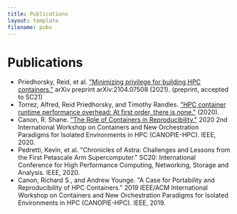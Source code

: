 ```yaml
---
title: Publications
layout: template
filename: pubs
--- 
```


# Publications

* Priedhorsky, Reid, et al. ["Minimizing privilege for building HPC containers."](https://arxiv.org/abs/2104.07508) arXiv preprint arXiv:2104.07508 (2021). (preprint, accepted to SC21)
* Torrez, Alfred, Reid Priedhorsky, and Timothy Randles. ["HPC container runtime performance overhead: At first order, there is none."](https://sc19.supercomputing.org/proceedings/tech_poster/poster_files/rpost227s2-file3.pdf) (2020).
* Canon, R. Shane. ["The Role of Containers in Reproducibility."](https://ieeexplore.ieee.org/abstract/document/9297043) 2020 2nd International Workshop on Containers and New Orchestration Paradigms for Isolated Environments in HPC (CANOPIE-HPC). IEEE, 2020.
* Pedretti, Kevin, et al. "Chronicles of Astra: Challenges and Lessons from the First Petascale Arm Supercomputer." SC20: International Conference for High Performance Computing, Networking, Storage and Analysis. IEEE, 2020.
* Canon, Richard S., and Andrew Younge. "A Case for Portability and Reproducibility of HPC Containers." 2019 IEEE/ACM International Workshop on Containers and New Orchestration Paradigms for Isolated Environments in HPC (CANOPIE-HPC). IEEE, 2019.
